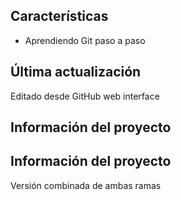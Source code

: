 
## Características
- Aprendiendo Git paso a paso

## Última actualización
Editado desde GitHub web interface

## Información del proyecto

## Información del proyecto
Versión combinada de ambas ramas
